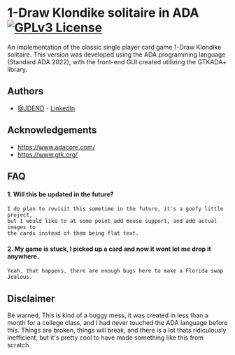 # 1-Draw Klondike solitaire in ADA [![GPLv3 License](https://img.shields.io/badge/License-GPL%20v3-yellow.svg)](https://github.com/JDEND/ADA-Klondike-Solitaire?tab=GPL-3.0-1-ov-file)

An implementation of the classic single player card game 1-Draw Klondike solitaire. This version was developed using the ADA programming language (Standard ADA 2022), with the front-end GUI created utilizing the GTKADA+ library.


## Authors

- [@JDEND](https://github.com/JDEND) - [LinkedIn](https://www.linkedin.com/in/endicottj/)


## Acknowledgements

 - https://www.adacore.com/
 - https://www.gtk.org/


## FAQ

#### 1. Will this be updated in the future?
    I do plan to revisit this sometime in the future, it's a goofy little project, 
    but I would like to at some point add mouse support, and add actual images to 
    the cards instead of them being flat text.

#### 2. My game is stuck, I picked up a card and now it wont let me drop it anywhere.
    Yeah, that happens, there are enough bugs here to make a Florida swap Jealous.


## Disclaimer
Be warned, This is kind of a buggy mess, it was created in less than a month for a college class, and I had never touched the ADA language before this. Things are broken, things will break, and there is a lot thats ridiculously inefficient, but it's pretty cool to have made something like this from scratch.
